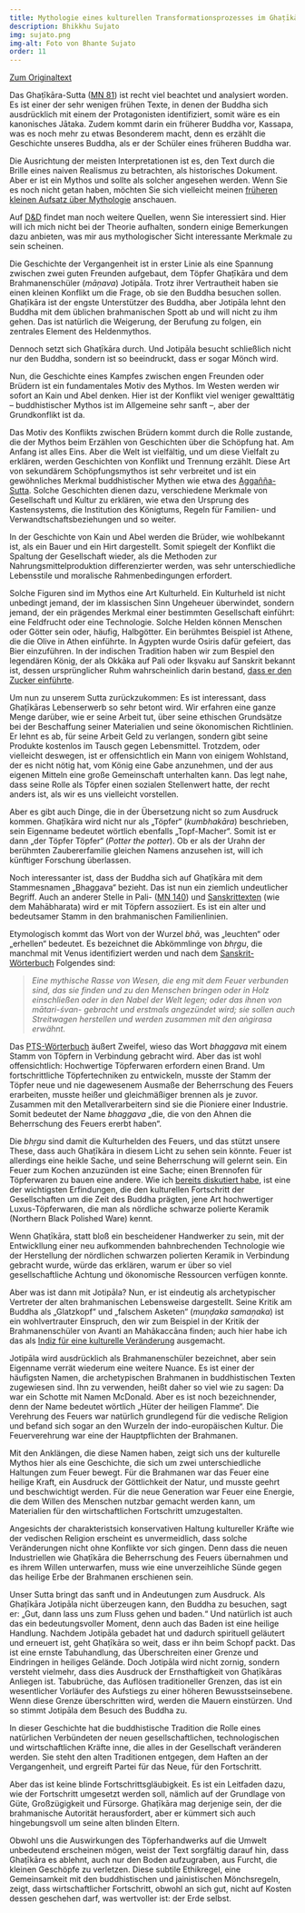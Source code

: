 ```yaml
---
title: Mythologie eines kulturellen Transformationsprozesses im Ghaṭīkāra-Sutta
description: Bhikkhu Sujato
img: sujato.png
img-alt: Foto von Bhante Sujato
order: 11
---
```


[Zum Originaltext](https://discourse.suttacentral.net/t/a-mythology-of-cultural-transformation-in-the-gha-ikara-sutta/4657)

Das Ghaṭīkāra-Sutta ([MN 81](/suttas/#mn81/de/sabbamitta:0.1)) ist recht viel beachtet und analysiert worden. Es ist einer der sehr wenigen frühen Texte, in denen der Buddha sich ausdrücklich mit einem der Protagonisten identifiziert, somit wäre es ein kanonisches Jātaka. Zudem kommt darin ein früherer Buddha vor, Kassapa, was es noch mehr zu etwas Besonderem macht, denn es erzählt die Geschichte unseres Buddha, als er der  Schüler eines früheren Buddha war.

Die Ausrichtung der meisten Interpretationen ist es, den Text durch die Brille eines naiven Realismus zu betrachten, als historisches Dokument. Aber er ist ein Mythos und sollte als solcher angesehen werden. Wenn Sie es noch nicht getan haben, möchten Sie sich vielleicht meinen [früheren kleinen Aufsatz über Mythologie](/Mythologie/Mythos) anschauen.

Auf [D&D](https://discourse.suttacentral.net) findet man noch weitere Quellen, wenn Sie interessiert sind. Hier will ich mich nicht bei der Theorie aufhalten, sondern einige Bemerkungen dazu anbieten, was mir aus mythologischer Sicht interessante Merkmale zu sein scheinen.

Die Geschichte der Vergangenheit ist in erster Linie als eine Spannung zwischen zwei guten Freunden aufgebaut, dem Töpfer Ghaṭīkāra und dem Brahmanenschüler (*māṇava*) Jotipāla. Trotz ihrer Vertrautheit haben sie einen kleinen Konflikt um die Frage, ob sie den Buddha besuchen sollen. Ghaṭīkāra ist der engste Unterstützer des Buddha, aber Jotipāla lehnt den Buddha mit dem üblichen brahmanischen Spott ab und will nicht zu ihm gehen. Das ist natürlich die Weigerung, der Berufung zu folgen, ein zentrales Element des Heldenmythos.

Dennoch setzt sich Ghaṭīkāra durch. Und Jotipāla besucht schließlich nicht nur den Buddha, sondern ist so beeindruckt, dass er sogar Mönch wird.

Nun, die Geschichte eines Kampfes zwischen engen Freunden oder Brüdern ist ein fundamentales Motiv des Mythos. Im Westen werden wir sofort an Kain und Abel denken. Hier ist der Konflikt viel weniger gewalttätig – buddhistischer Mythos ist im Allgemeine sehr sanft –, aber der Grundkonflikt ist da.

Das Motiv des Konflikts zwischen Brüdern kommt durch die Rolle zustande, die der Mythos beim Erzählen von Geschichten über die Schöpfung hat. Am Anfang ist alles Eins. Aber die Welt ist vielfältig, und um diese Vielfalt zu erklären, werden Geschichten von Konflikt und Trennung erzählt. Diese Art von sekundärem Schöpfungsmythos ist sehr verbreitet und ist ein gewöhnliches Merkmal buddhistischer Mythen wie etwa des [Aggañña-Sutta](/suttas/#dn27/de/sabbamitta:0.1). Solche Geschichten dienen dazu, verschiedene Merkmale von Gesellschaft und Kultur zu erklären, wie etwa den Ursprung des Kastensystems, die Institution des Königtums, Regeln für Familien- und Verwandtschaftsbeziehungen und so weiter.

In der Geschichte von Kain und Abel werden die Brüder, wie wohlbekannt ist, als ein Bauer und ein Hirt dargestellt. Somit spiegelt der Konflikt die Spaltung der Gesellschaft wieder, als die Methoden zur Nahrungsmittelproduktion differenzierter werden, was sehr unterschiedliche Lebensstile und moralische Rahmenbedingungen erfordert.

Solche Figuren sind im Mythos eine Art Kulturheld. Ein Kulturheld ist nicht unbedingt jemand, der im klassischen Sinn Ungeheuer überwindet, sondern jemand, der ein prägendes Merkmal einer bestimmten Gesellschaft einführt: eine Feldfrucht oder eine Technologie. Solche Helden können Menschen oder Götter sein oder, häufig, Halbgötter. Ein berühmtes Beispiel ist Athene, die die Olive in Athen einführte. In Ägypten wurde Osiris dafür gefeiert, das Bier einzuführen. In der indischen Tradition haben wir zum Bespiel den legendären König, der als Okkāka auf Pali oder Ikṣvaku auf Sanskrit bekannt ist, dessen ursprünglicher Ruhm wahrscheinlich darin bestand, [dass er den Zucker einführte](https://en.wikipedia.org/wiki/Solar_dynasty#In_Jainism).

Um nun zu unserem Sutta zurückzukommen: Es ist interessant, dass Ghaṭīkāras Lebenserwerb so sehr betont wird. Wir erfahren eine ganze Menge darüber, wie er seine Arbeit tut, über seine ethischen Grundsätze bei der Beschaffung seiner Materialien und seine ökonomischen Richtlinien. Er lehnt es ab, für seine Arbeit Geld zu verlangen, sondern gibt seine Produkte kostenlos im Tausch gegen Lebensmittel. Trotzdem, oder vielleicht deswegen, ist er offensichtlich ein Mann von einigem Wohlstand, der es nicht nötig hat, vom König eine Gabe anzunehmen, und der aus eigenen Mitteln eine große Gemeinschaft unterhalten kann. Das legt nahe, dass seine Rolle als Töpfer einen sozialen Stellenwert hatte, der recht anders ist, als wir es uns vielleicht vorstellen.

Aber es gibt auch Dinge, die in der Übersetzung nicht so zum Ausdruck kommen. Ghaṭīkāra wird nicht nur als „Töpfer“ (*kumbhakāra*) beschrieben, sein Eigenname bedeutet wörtlich ebenfalls „Topf-Macher“. Somit ist er dann „der Töpfer Töpfer“ (*Potter the potter*). Ob er als der Urahn der berühmten Zaubererfamilie gleichen Namens anzusehen ist, will ich künftiger Forschung überlassen.

Noch interessanter ist, dass der Buddha sich auf Ghaṭīkāra mit dem Stammesnamen „Bhaggava“ bezieht. Das ist nun ein ziemlich undeutlicher Begriff. Auch an anderer Stelle in Pali- ([MN 140](/suttas/#mn140/de/sabbamitta:0.1)) und [Sanskrittexten](http://sanskritdictionary.com/bh%C4%81rgava/163270/1) (wie dem Mahābharata) wird er mit Töpfern assoziiert. Es ist ein alter und bedeutsamer Stamm in den brahmanischen Familienlinien.

Etymologisch kommt das Wort von der Wurzel *bhā*, was „leuchten“ oder „erhellen“ bedeutet. Es bezeichnet die Abkömmlinge von *bhṛgu*, die manchmal mit Venus identifiziert werden und nach dem [Sanskrit-Wörterbuch](http://sanskritdictionary.com/bh%E1%B9%9Bgu/165883/1) Folgendes sind:

>*Eine mythische Rasse von Wesen, die eng mit dem Feuer verbunden sind, das sie finden und zu den Menschen bringen oder in Holz einschließen oder in den Nabel der Welt legen; oder das ihnen von *mātari-śvan-* gebracht und erstmals angezündet wird; sie sollen auch Streitwagen herstellen und werden zusammen mit den *aṅgirasa* erwähnt.*

Das [PTS-Wörterbuch](https://suttacentral.net/define/bhaggava) äußert Zweifel, wieso das Wort *bhaggava* mit einem Stamm von Töpfern in Verbindung gebracht wird. Aber das ist wohl offensichtlich: Hochwertige Töpferwaren erfordern einen Brand. Um fortschrittliche Töpfertechniken zu entwickeln, musste der Stamm der Töpfer neue und nie dagewesenem Ausmaße der Beherrschung des Feuers erarbeiten, musste heißer und gleichmäßiger brennen als je zuvor. Zusammen mit den Metallverarbeitern sind sie die Pioniere einer Industrie. Somit bedeutet der Name *bhaggava* „die, die von den Ahnen die Beherrschung des Feuers ererbt haben“.

Die *bhṛgu* sind damit die Kulturhelden des Feuers, und das stützt unsere These, dass auch Ghaṭīkāra in diesem Licht zu sehen sein könnte. Feuer ist allerdings eine heikle Sache, und seine Beherrschung will gelernt sein. Ein Feuer zum Kochen anzuzünden ist eine Sache; einen Brennofen für Töpferwaren zu bauen eine andere. Wie ich [bereits diskutiert habe](/Mythologie/keramik), ist eine der wichtigsten Erfindungen, die den kulturellen Fortschritt der Gesellschaften um die Zeit des Buddha prägten, jene Art hochwertiger Luxus-Töpferwaren, die man als nördliche schwarze polierte Keramik (Northern Black Polished Ware) kennt.

Wenn Ghaṭīkāra, statt bloß ein bescheidener Handwerker zu sein, mit der Entwickllung einer neu aufkommenden bahnbrechenden Technologie wie der Herstellung der nördlichen schwarzen polierten Keramik in Verbindung gebracht wurde, würde das erklären, warum er über so viel gesellschaftliche Achtung und ökonomische Ressourcen verfügen konnte.

Aber was ist dann mit Jotipāla? Nun, er ist eindeutig als archetypischer Vertreter der alten brahmanischen Lebensweise dargestellt. Seine Kritik am Buddha als „Glatzkopf“ und „falschem Asketen“ (*muṇḍaka samaṇaka*) ist ein wohlvertrauter Einspruch, den wir zum Beispiel in der Kritik der Brahmanenschüler von Avanti an Mahākaccāna finden; auch hier habe ich das als [Indiz für eine kulturelle Veränderung](/Mythologie/mahakaccana) ausgemacht.

Jotipāla wird ausdrücklich als Brahmanenschüler bezeichnet, aber sein Eigenname verrät wiederum eine weitere Nuance. Es ist einer der häufigsten Namen, die archetypischen Brahmanen in buddhistischen Texten zugewiesen sind. Ihn zu verwenden, heißt daher so viel wie zu sagen: Da war ein Schotte mit Namen McDonald. Aber es ist noch bezeichnender, denn der Name bedeutet wörtlich „Hüter der heiligen Flamme“. Die Verehrung des Feuers war natürlich grundlegend für die vedische Religion und befand sich sogar an den Wurzeln der indo-europäischen Kultur. Die Feuerverehrung war eine der Hauptpflichten der Brahmanen.

Mit den Anklängen, die diese Namen haben, zeigt sich uns der kulturelle Mythos hier als eine Geschichte, die sich um zwei unterschiedliche Haltungen zum Feuer bewegt. Für die Brahmanen war das Feuer eine heilige Kraft, ein Ausdruck der Göttlichkeit der Natur, und musste geehrt und beschwichtigt werden. Für die neue Generation war Feuer eine Energie, die dem Willen des Menschen nutzbar gemacht werden kann, um Materialien für den wirtschaftlichen Fortschritt umzugestalten.

Angesichts der charakteristsich konservativen Haltung kultureller Kräfte wie der vedischen Religion erscheint es unvermeidlich, dass solche Veränderungen nicht ohne Konflikte vor sich gingen. Denn dass die neuen Industriellen wie Ghaṭīkāra die Beherrschung des Feuers übernahmen und es ihrem Willen unterwarfen, muss wie eine unverzeihliche Sünde gegen das heilige Erbe der Brahmanen erschienen sein.

Unser Sutta bringt das sanft und in Andeutungen zum Ausdruck. Als Ghaṭīkāra Jotipāla nicht überzeugen kann, den Buddha zu besuchen, sagt er: „Gut, dann lass uns zum Fluss gehen und baden.“ Und natürlich ist auch das ein bedeutungsvoller Moment, denn auch das Baden ist eine heilige Handlung. Nachdem Jotipāla gebadet hat und dadurch spirituell geläutert und erneuert ist, geht Ghaṭīkāra so weit, dass er ihn beim Schopf packt. Das ist eine ernste Tabuhandlung, das Überschreiten einer Grenze und Eindringen in heiliges Gelände. Doch Jotipāla wird nicht zornig, sondern versteht vielmehr, dass dies Ausdruck der Ernsthaftigkeit von Ghaṭīkāras Anliegen ist. Tabubrüche, das Auflösen traditioneller Grenzen, das ist ein wesentlicher Vorläufer des Aufstiegs zu einer höheren Bewusstseinsebene. Wenn diese Grenze überschritten wird, werden die Mauern einstürzen. Und so stimmt Jotipāla dem Besuch des Buddha zu.

In dieser Geschichte hat die buddhistische Tradition die Rolle eines natürlichen Verbündeten der neuen gesellschaftlichen, technologischen und wirtschaftlichen Kräfte inne, die alles in der Gesellschaft veränderen werden. Sie steht den alten Traditionen entgegen, dem Haften an der Vergangenheit, und ergreift Partei für das Neue, für den Fortschritt.

Aber das ist keine blinde Fortschrittsgläubigkeit. Es ist ein Leitfaden dazu, wie der Fortschritt umgesetzt werden soll, nämlich auf der Grundlage von Güte, Großzügigkeit und Fürsorge. Ghaṭīkāra mag derjenige sein, der die brahmanische Autorität herausfordert, aber er kümmert sich auch hingebungsvoll um seine alten blinden Eltern.

Obwohl uns die Auswirkungen des Töpferhandwerks auf die Umwelt unbedeutend erscheinen mögen, weist der Text sorgfältig darauf hin, dass Ghaṭīkāra es ablehnt, auch nur den Boden aufzugraben, aus Furcht, die kleinen Geschöpfe zu verletzen. Diese subtile Ethikregel, eine Gemeinsamkeit mit den buddhistischen und jainistischen Mönchsregeln, zeigt, dass wirtschaftlicher Fortschritt, obwohl an sich gut, nicht auf Kosten dessen geschehen darf, was wertvoller ist: der Erde selbst.